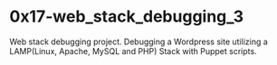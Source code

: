 # 0x17-web_stack_debugging_3

Web stack debugging project. Debugging a Wordpress site utilizing a LAMP(Linux, Apache, MySQL and PHP) Stack with Puppet scripts.